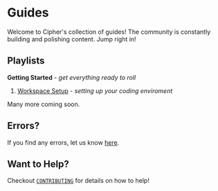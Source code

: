# Guides

Welcome to Cipher's collection of guides! The community is constantly building and polishing content. Jump right in!

## Playlists

**Getting Started** - *get everything ready to roll*

1. [Workspace Setup](workspace_setup/README.md) - *setting up your coding enviroment*

Many more coming soon.

## Errors?

If you find any errors, let us know [here](https://github.com/projectcipher/cipher/issues/new).

## Want to Help?

Checkout [`CONTRIBUTING`](../CONTRIBUTING.md) for details on how to help!
